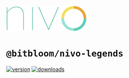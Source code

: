 <a href="https://nivo.rocks"><img alt="nivo" src="https://raw.githubusercontent.com/plouc/nivo/master/nivo.png" width="216" height="68"/></a>

# `@bitbloom/nivo-legends`

[![version](https://img.shields.io/npm/v/@bitbloom/nivo-legends?style=for-the-badge)](https://www.npmjs.com/package/@bitbloom/nivo-legends)
[![downloads](https://img.shields.io/npm/dm/@bitbloom/nivo-legends?style=for-the-badge)](https://www.npmjs.com/package/@bitbloom/nivo-legends)
